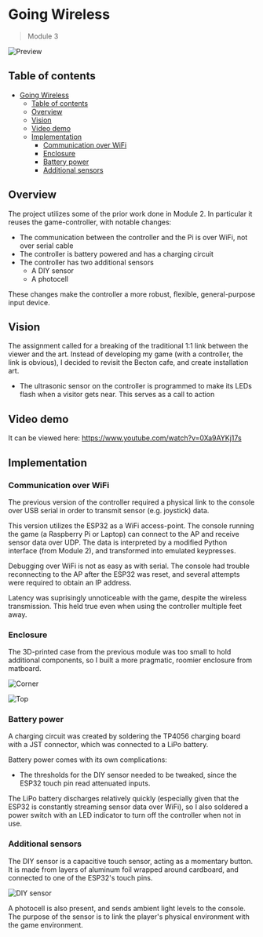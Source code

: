# Going Wireless

> Module 3

![Preview](./docs/full.jpg)

## Table of contents

- [Going Wireless](#going-wireless)
  - [Table of contents](#table-of-contents)
  - [Overview](#overview)
  - [Vision](#vision)
  - [Video demo](#video-demo)
  - [Implementation](#implementation)
    - [Communication over WiFi](#communication-over-wifi)
    - [Enclosure](#enclosure)
    - [Battery power](#battery-power)
    - [Additional sensors](#additional-sensors)

## Overview

The project utilizes some of the prior work done in Module 2. In particular it reuses the game-controller, with notable changes:

- The communication between the controller and the Pi is over WiFi, not over serial cable
- The controller is battery powered and has a charging circuit
- The controller has two additional sensors
  - A DIY sensor
  - A photocell

These changes make the controller a more robust, flexible, general-purpose input device. 

## Vision

The assignment called for a breaking of the traditional 1:1 link between the viewer and the art. Instead of developing my game (with a controller, the link is obvious), I decided to revisit the Becton cafe, and create installation art.

- The ultrasonic sensor on the controller is programmed to make its LEDs flash when a visitor gets near. This serves as a call to action

## Video demo

It can be viewed here: <https://www.youtube.com/watch?v=0Xa9AYKj17s>

## Implementation

### Communication over WiFi

The previous version of the controller required a physical link to the console over USB serial in order to transmit sensor (e.g. joystick) data.

This version utilizes the ESP32 as a WiFi access-point. The console running the game (a Raspberry Pi or Laptop) can connect to the AP and receive sensor data over UDP. The data is interpreted by a modified Python interface (from  Module 2), and transformed into emulated keypresses.

Debugging over WiFi is not as easy as with serial. The console had trouble reconnecting to the AP after the ESP32 was reset, and several attempts were required to obtain an IP address.

Latency was suprisingly unnoticeable with the game, despite the wireless transmission. This held true even when using the controller multiple feet away.

### Enclosure

The 3D-printed case from the previous module was too small to hold additional components, so I built a more pragmatic, roomier enclosure from matboard.

![Corner](./docs/corner.jpg)

![Top](./docs/top.jpg)

### Battery power

A charging circuit was created by soldering the TP4056 charging board with a JST connector, which was connected to a LiPo battery. 

Battery power comes with its own complications:
- The thresholds for the DIY sensor needed to be tweaked, since the ESP32 touch pin read attenuated inputs. 

The LiPo battery discharges relatively quickly (especially given that the ESP32 is constantly streaming sensor data over WiFi), so I also soldered a power switch with an LED indicator to turn off the controller when not in use.

### Additional sensors

The DIY sensor is a capacitive touch sensor, acting as a momentary button. It is made from layers of aluminum foil wrapped around cardboard, and connected to one of the ESP32's touch pins.

![DIY sensor](./docs/diy.jpg)

A photocell is also present, and sends ambient light levels to the console. The purpose of the sensor is to link the player's physical environment with the game environment.
